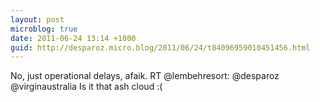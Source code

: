 ```yaml
---
layout: post
microblog: true
date: 2011-06-24 13:14 +1000
guid: http://desparoz.micro.blog/2011/06/24/t84096959010451456.html
---
```

No, just operational delays, afaik. RT @lembehresort: @desparoz @virginaustralia Is it that ash cloud :(
